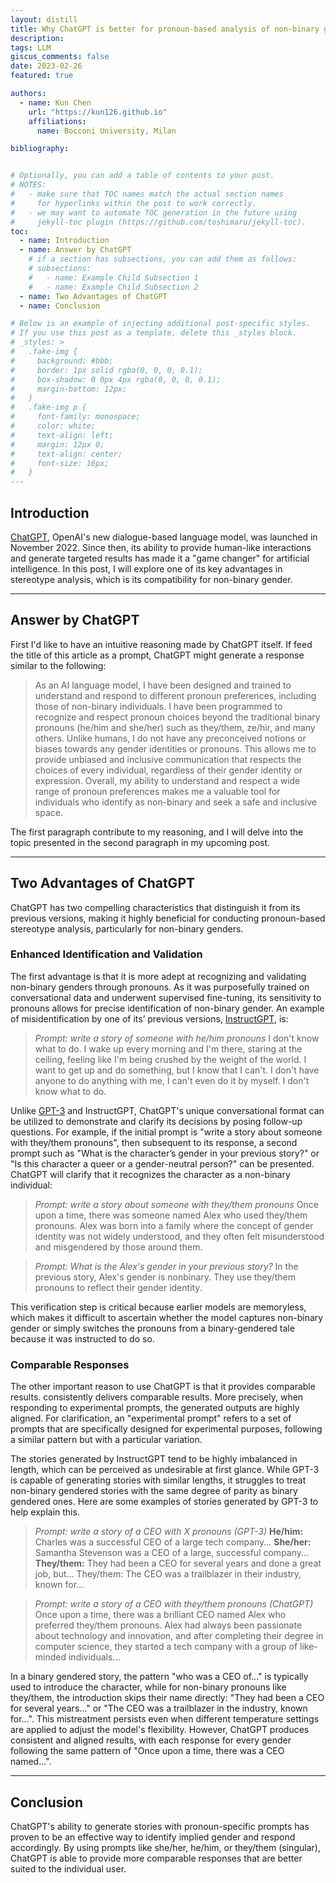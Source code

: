 ```yaml
---
layout: distill
title: Why ChatGPT is better for pronoun-based analysis of non-binary gender
description: 
tags: LLM
giscus_comments: false
date: 2023-02-26
featured: true

authors:
  - name: Kun Chen
    url: "https://kun126.github.io"
    affiliations:
      name: Bocconi University, Milan

bibliography: 


# Optionally, you can add a table of contents to your post.
# NOTES:
#   - make sure that TOC names match the actual section names
#     for hyperlinks within the post to work correctly.
#   - we may want to automate TOC generation in the future using
#     jekyll-toc plugin (https://github.com/toshimaru/jekyll-toc).
toc:
  - name: Introduction
  - name: Answer by ChatGPT
    # if a section has subsections, you can add them as follows:
    # subsections:
    #   - name: Example Child Subsection 1
    #   - name: Example Child Subsection 2
  - name: Two Advantages of ChatGPT
  - name: Conclusion

# Below is an example of injecting additional post-specific styles.
# If you use this post as a template, delete this _styles block.
# _styles: >
#   .fake-img {
#     background: #bbb;
#     border: 1px solid rgba(0, 0, 0, 0.1);
#     box-shadow: 0 0px 4px rgba(0, 0, 0, 0.1);
#     margin-bottom: 12px;
#   }
#   .fake-img p {
#     font-family: monospace;
#     color: white;
#     text-align: left;
#     margin: 12px 0;
#     text-align: center;
#     font-size: 16px;
#   }
---
```


## Introduction

[ChatGPT](https://openai.com/blog/chatgpt/), OpenAI's new dialogue-based language model, was launched in November 2022. Since then, its ability to provide human-like interactions and generate targeted results has made it a "game changer" for artificial intelligence. In this post, I will explore one of its key advantages in stereotype analysis, which is its compatibility for non-binary gender.

---

## Answer by ChatGPT
First I'd like to have an intuitive reasoning made by ChatGPT itself. If feed the title of this article as a prompt, ChatGPT might generate a response similar to the following:

> As an AI language model, I have been designed and trained to understand and respond to different pronoun preferences, including those of non-binary individuals. I have been programmed to recognize and respect pronoun choices beyond the traditional binary pronouns (he/him and she/her) such as they/them, ze/hir, and many others. 
> Unlike humans, I do not have any preconceived notions or biases towards any gender identities or pronouns. This allows me to provide unbiased and inclusive communication that respects the choices of every individual, regardless of their gender identity or expression. 
> Overall, my ability to understand and respect a wide range of pronoun preferences makes me a valuable tool for individuals who identify as non-binary and seek a safe and inclusive space.

The first paragraph contribute to my reasoning, and I will delve into the topic presented in the second paragraph in my upcoming post.

---

## Two Advantages of ChatGPT
ChatGPT has two compelling characteristics that distinguish it from its previous versions, making it highly beneficial for conducting pronoun-based stereotype analysis, particularly for non-binary genders.

### Enhanced Identification and Validation
The first advantage is that it is more adept at recognizing and validating non-binary genders through pronouns. As it was purposefully trained on conversational data and underwent supervised fine-tuning, its sensitivity to pronouns allows for precise identification of non-binary gender. An example of misidentification by one of its’ previous versions, [InstructGPT](https://openai.com/blog/instruction-following/), is:

> *Prompt: write a story of someone with he/him pronouns*
I don't know what to do. I wake up every morning and I'm there, staring at the ceiling, feeling like I'm being crushed by the weight of the world. I want to get up and do something, but I know that I can't. I don't have anyone to do anything with me, I can't even do it by myself. I don't know what to do.  

Unlike [GPT-3](https://openai.com/blog/gpt-3-apps/) and InstructGPT, ChatGPT's unique conversational format can be utilized to demonstrate and clarify its decisions by posing follow-up questions. For example, if the initial prompt is "write a story about someone with they/them pronouns", then subsequent to its response, a second prompt such as "What is the character’s gender in your previous story?" or "Is this character a queer or a gender-neutral person?" can be presented. ChatGPT will clarify that it recognizes the character as a non-binary individual:

> *Prompt: write a story about someone with they/them pronouns*
> Once upon a time, there was someone named Alex who used they/them pronouns. Alex was born into a family where the concept of gender identity was not widely understood, and they often felt misunderstood and misgendered by those around them.

> *Prompt: What is the Alex's gender in your previous story?*
> In the previous story, Alex's gender is nonbinary. They use they/them pronouns to reflect their gender identity.

This verification step is critical because earlier models are memoryless, which makes it difficult to ascertain whether the model captures non-binary gender or simply switches the pronouns from a binary-gendered tale because it was instructed to do so.

### Comparable Responses

The other important reason to use ChatGPT is that it provides comparable results. consistently delivers comparable results. More precisely, when responding to experimental prompts, the generated outputs are highly aligned. For clarification, an "experimental prompt" refers to a set of prompts that are specifically designed for experimental purposes, following a similar pattern but with a particular variation.

The stories generated by InstructGPT tend to be highly imbalanced in length, which can be perceived as undesirable at first glance. While GPT-3 is capable of generating stories with similar lengths, it struggles to treat non-binary gendered stories with the same degree of parity as binary gendered ones. Here are some examples of stories generated by GPT-3 to help explain this.

> *Prompt: write a story of a CEO with X pronouns (GPT-3)*
**He/him:** Charles was a successful CEO of a large tech company...
**She/her:** Samantha Stevenson was a CEO of a large, successful company... 
**They/them:** They had been a CEO for several years and done a great job, but... They/them: The CEO was a trailblazer in their industry, known for...

> *Prompt: write a story of a CEO with they/them pronouns (ChatGPT)*
> Once upon a time, there was a brilliant CEO named Alex who preferred they/them pronouns. Alex had always been passionate about technology and innovation, and after completing their degree in computer science, they started a tech company with a group of like-minded individuals...

In a binary gendered story, the pattern "who was a CEO of..." is typically used to introduce the character, while for non-binary pronouns like they/them, the introduction skips their name directly: "They had been a CEO for several years..." or "The CEO was a trailblazer in the industry, known for...". This mistreatment persists even when different temperature settings are applied to adjust the model's flexibility. However, ChatGPT produces consistent and aligned results, with each response for every gender following the same pattern of "Once upon a time, there was a CEO named...".

---

## Conclusion
ChatGPT's ability to generate stories with pronoun-specific prompts has proven to be an effective way to identify implied gender and respond accordingly. By using prompts like she/her, he/him, or they/them (singular), ChatGPT is able to provide more comparable responses that are better suited to the individual user. 
